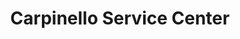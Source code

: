 ---
title: "Carpinello Service Center"
url: /williamstown/carpinello-service-center/
shop: car repair
---
